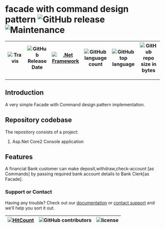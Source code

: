 # facade with command design pattern ![GitHub release](https://img.shields.io/github/release/ajeetx/facade_and_command_design-pattern.svg?style=for-the-badge) ![Maintenance](https://img.shields.io/maintenance/yes/2021.svg?style=for-the-badge)

![Travis](https://img.shields.io/travis/AJEETX/facade_and_command_design-pattern.svg) |![GitHub Release Date](https://img.shields.io/github/release-date/ajeetx/facade_and_command_design-pattern.svg)|[![.Net Framework](https://img.shields.io/badge/DotNet-2.0-blue.svg?style=plastic)](https://www.microsoft.com/en-au/download/details.aspx?id=1639) | ![GitHub language count](https://img.shields.io/github/languages/count/ajeetx/facade_and_command_design-pattern.svg) | ![GitHub top language](https://img.shields.io/github/languages/top/ajeetx/facade_and_command_design-pattern.svg) |![GitHub repo size in bytes](https://img.shields.io/github/repo-size/ajeetx/facade_and_command_design-pattern.svg) 
| ---          | ---        | ---      | ---        |  --- | --- |

---------------------------------------
## Introduction

A very simple Facade with Command design pattern implementation.   

## Repository codebase
 
The repository consists of a project:
1) Asp.Net Core2 Console application

## Features

A financial Bank customer can make deposit,withdraw,check-account [as Commands] by passing required bank account details to Bank Clerk[as Facade].



### Support or Contact

Having any trouble? Check out our [documentation](https://github.com/AJEETX/facade_and_command_design-pattern/blob/master/README.md) or [contact support](mailto:ajeetkumar@email.com) and we’ll help you sort it out.


[![HitCount](http://hits.dwyl.io/ajeetx/facade_and_command_design-pattern/projects/1.svg)](http://hits.dwyl.io/ajeetx/facade_and_command_design-pattern/projects/1) | ![GitHub contributors](https://img.shields.io/github/contributors/ajeetx/facade_and_command_design-pattern.svg?style=plastic)|![license](https://img.shields.io/github/license/ajeetx/facade_and_command_design-pattern.svg?style=plastic)|
 | --- | --- | ---|
